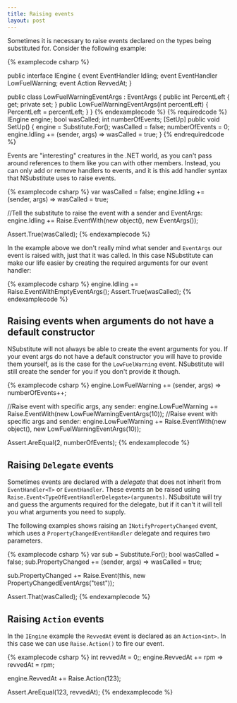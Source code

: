 ```yaml
---
title: Raising events
layout: post
---
```


Sometimes it is necessary to raise events declared on the types being substituted for. Consider the following example:

{% examplecode csharp %}

public interface IEngine {
    event EventHandler Idling;
    event EventHandler<LowFuelWarningEventArgs> LowFuelWarning;
    event Action<int> RevvedAt;
}

public class LowFuelWarningEventArgs : EventArgs {
    public int PercentLeft { get; private set; }
    public LowFuelWarningEventArgs(int percentLeft) {
        PercentLeft = percentLeft;
    }
}
{% endexamplecode %}
{% requiredcode %}
IEngine engine;
bool wasCalled;
int numberOfEvents;
[SetUp] public void SetUp() {
    engine = Substitute.For<IEngine>();
    wasCalled = false;
    numberOfEvents = 0;
    engine.Idling += (sender, args) => wasCalled = true;
}
{% endrequiredcode %}

Events are "interesting" creatures in the .NET world, as you can't pass around references to them like you can with other members. Instead, you can only add or remove handlers to events, and it is this add handler syntax that NSubstitute uses to raise events.

{% examplecode csharp %}
var wasCalled = false;
engine.Idling += (sender, args) => wasCalled = true;

//Tell the substitute to raise the event with a sender and EventArgs:
engine.Idling += Raise.EventWith(new object(), new EventArgs());

Assert.True(wasCalled);
{% endexamplecode %}

In the example above we don't really mind what sender and `EventArgs` our event is raised with, just that it was called. In this case NSubstitute can make our life easier by creating the required arguments for our event handler:

{% examplecode csharp %}
engine.Idling += Raise.EventWithEmptyEventArgs();
Assert.True(wasCalled);
{% endexamplecode %}

## Raising events when arguments do not have a default constructor

NSubstitute will not always be able to create the event arguments for you. If your event args do not have a default constructor you will have to provide them yourself, as is the case for the `LowFuelWarning` event. NSubstitute will still create the sender for you if you don't provide it though.

{% examplecode csharp %}
engine.LowFuelWarning += (sender, args) => numberOfEvents++;

//Raise event with specific args, any sender:
engine.LowFuelWarning += Raise.EventWith(new LowFuelWarningEventArgs(10));
//Raise event with specific args and sender:
engine.LowFuelWarning += Raise.EventWith(new object(), new LowFuelWarningEventArgs(10));

Assert.AreEqual(2, numberOfEvents);
{% endexamplecode %}

## Raising `Delegate` events

Sometimes events are declared with a _delegate_ that does not inherit from `EventHandler<T>` or `EventHandler`. These events an be raised using `Raise.Event<TypeOfEventHandlerDelegate>(arguments)`. NSubsitute will try and guess the arguments required for the delegate, but if it can't it will tell you what arguments you need to supply.

The following examples shows raising an `INotifyPropertyChanged` event, which uses a `PropertyChangedEventHandler` delegate and requires two parameters.

{% examplecode csharp %}
var sub = Substitute.For<INotifyPropertyChanged>();
bool wasCalled = false;
sub.PropertyChanged += (sender, args) => wasCalled = true;

sub.PropertyChanged += Raise.Event<PropertyChangedEventHandler>(this, new PropertyChangedEventArgs("test"));

Assert.That(wasCalled);
{% endexamplecode %}


## Raising `Action` events
In the `IEngine` example the `RevvedAt` event is declared as an `Action<int>`. In this case we can use `Raise.Action()` to fire our event.

{% examplecode csharp %}
int revvedAt = 0;;
engine.RevvedAt += rpm => revvedAt = rpm;

engine.RevvedAt += Raise.Action(123);

Assert.AreEqual(123, revvedAt);
{% endexamplecode %}

